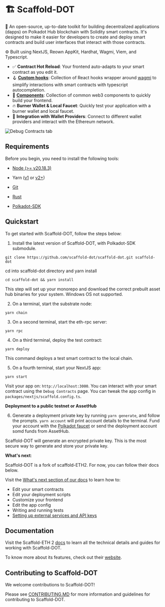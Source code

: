 # 🏗 Scaffold-DOT


🧪 An open-source, up-to-date toolkit for building decentralized applications (dapps) on Polkadot Hub blockchain with Solidity smart contracts. It's designed to make it easier for developers to create and deploy smart contracts and build user interfaces that interact with those contracts.

⚙️ Built using NextJS, Reown AppKit, Hardhat, Wagmi, Viem, and Typescript.

- ✅ **Contract Hot Reload**: Your frontend auto-adapts to your smart contract as you edit it.
- 🪝 **[Custom hooks](https://docs.scaffoldeth.io/hooks/)**: Collection of React hooks wrapper around [wagmi](https://wagmi.sh/) to simplify interactions with smart contracts with typescript autocompletion.
- 🧱 [**Components**](https://docs.scaffoldeth.io/components/): Collection of common web3 components to quickly build your frontend.
- 🔥 **Burner Wallet & Local Faucet**: Quickly test your application with a burner wallet and local faucet.
- 🔐 **Integration with Wallet Providers**: Connect to different wallet providers and interact with the Ethereum network.

![Debug Contracts tab](https://github.com/scaffold-eth/scaffold-eth-2/assets/55535804/b237af0c-5027-4849-a5c1-2e31495cccb1)

## Requirements

Before you begin, you need to install the following tools:

- [Node (>= v20.18.3)](https://nodejs.org/en/download/)
- Yarn ([v1](https://classic.yarnpkg.com/en/docs/install/) or [v2+](https://yarnpkg.com/getting-started/install))
- [Git](https://git-scm.com/downloads)

- [Rust](https://www.rust-lang.org/)
- [Polkadot-SDK](https://docs.polkadot.com/develop/parachains/install-polkadot-sdk/)

## Quickstart

To get started with Scaffold-DOT, follow the steps below:

1. Install the latest version of Scaffold-DOT, with Polkadot-SDK submodule.

```
git clone https://github.com/scaffold-dot/scaffold-dot.git scaffold-dot
```
cd into scaffold-dot directory and yarn install

```
cd scaffold-dot && yarn install
```

This step will set up your monorepo and download the correct prebuilt asset hub binaries for your system. Windows OS not supported.


2. On a terminal, start the substrate node:

```
yarn chain
```

3. On a second terminal, start the eth-rpc server:

```
yarn rpc
```

4. On a third terminal, deploy the test contract:

```
yarn deploy
```

This command deploys a test smart contract to the local chain.


5. On a fourth terminal, start your NextJS app:

```
yarn start
```

Visit your app on: `http://localhost:3000`. You can interact with your smart contract using the `Debug Contracts` page. You can tweak the app config in `packages/nextjs/scaffold.config.ts`.


**Deployment to a public testnet or AssetHub**

6. Generate a deployment private key by running `yarn generate`, and follow the prompts. `yarn account` will print account details to the terminal. Fund your account with the [Polkadot faucet](https://faucet.polkadot.io/?parachain=1111) or send the deployment account somd funds from AssetHub.

Scaffold-DOT will generate an encrypted private key. This is the most secure way to generate and store your private key.


**What's next**:

Scaffold-DOT is a fork of scaffold-ETH2. For now, you can follow their docs below.

Visit the [What's next section of our docs](https://docs.scaffoldeth.io/quick-start/environment#whats-next) to learn how to:

- Edit your smart contracts
- Edit your deployment scripts
- Customize your frontend
- Edit the app config
- Writing and running tests
- [Setting up external services and API keys](https://docs.scaffoldeth.io/deploying/deploy-smart-contracts#configuration-of-third-party-services-for-production-grade-apps)

## Documentation

Visit the Scaffold-ETH 2 [docs](https://docs.scaffoldeth.io) to learn all the technical details and guides for working with Scaffold-DOT.

To know more about its features, check out their [website](https://scaffoldeth.io).

## Contributing to Scaffold-DOT

We welcome contributions to Scaffold-DOT!

Please see [CONTRIBUTING.MD](https://github.com/scaffold-dot/scaffold-dot/blob/main/CONTRIBUTING.md) for more information and guidelines for contributing to Scaffold-DOT.
